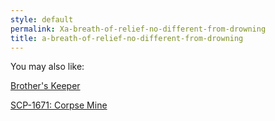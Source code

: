 ```yaml
---
style: default
permalink: Xa-breath-of-relief-no-different-from-drowning
title: a-breath-of-relief-no-different-from-drowning
---
```

You may also like:

[Brother's Keeper](http://scp-wiki.net/brother-s-keeper)

[SCP-1671: Corpse Mine](http://scp-wiki.net/scp-1671)
